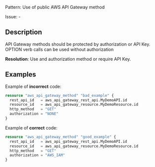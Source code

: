 Pattern: Use of public AWS API Gateway method

Issue: -

## Description

API Gateway methods should be protected by authorization or API Key. OPTION verb calls can be used without authorization

**Resolution**: Use and authorization method or require API Key.

## Examples

Example of **incorrect** code:

```terraform
resource "aws_api_gateway_method" "bad_example" {
  rest_api_id   = aws_api_gateway_rest_api.MyDemoAPI.id
  resource_id   = aws_api_gateway_resource.MyDemoResource.id
  http_method   = "GET"
  authorization = "NONE"
}
```

Example of **correct** code:

```terraform
resource "aws_api_gateway_method" "good_example" {
  rest_api_id   = aws_api_gateway_rest_api.MyDemoAPI.id
  resource_id   = aws_api_gateway_resource.MyDemoResource.id
  http_method   = "GET"
  authorization = "AWS_IAM"
}
```